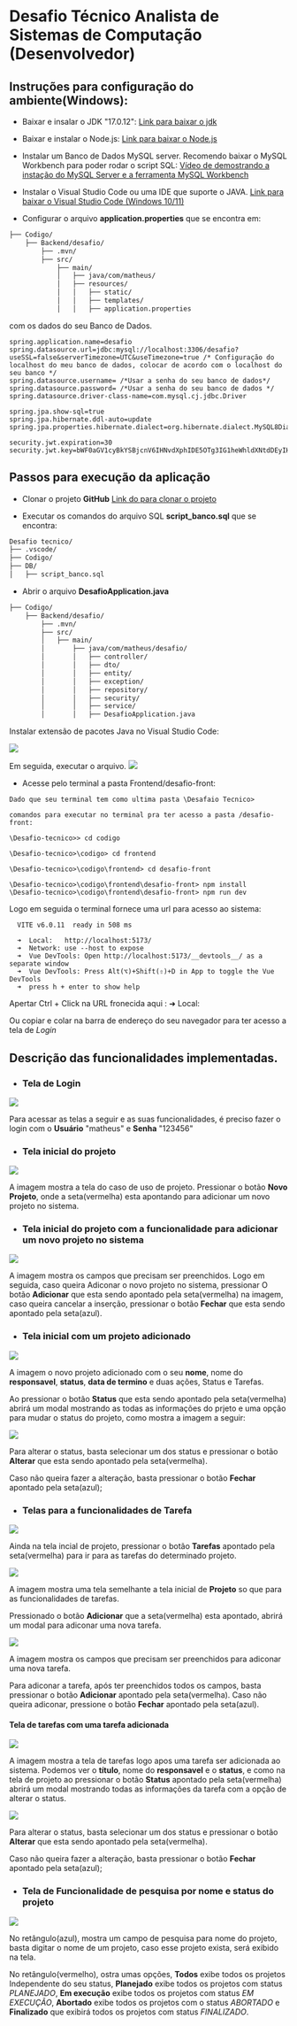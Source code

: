 # Desafio Técnico Analista de Sistemas de Computação (Desenvolvedor)

## Instruções para configuração do ambiente(Windows):

* Baixar e insalar o JDK "17.0.12":  <a href="https://download.oracle.com/java/17/archive/jdk-17.0.12_windows-x64_bin.exe">Link para baixar o jdk</a>

* Baixar e instalar o Node.js: <a href="https://nodejs.org/dist/v22.13.1/node-v22.13.1-x64.msi">Link para baixar o Node.js</a>

* Instalar um Banco de Dados MySQL server. Recomendo baixar o 
MySQL Workbench para poder rodar o script SQL: <a href="https://www.youtube.com/watch?v=IEUgVwjXF0o">Vídeo de demostrando a instação do MySQL Server e a ferramenta MySQL Workbench</a> 

* Instalar o Visual Studio Code ou uma IDE que suporte o JAVA. <a href="https://code.visualstudio.com/docs/?dv=win64user">Link para baixar o Visual Studio Code (Windows 10/11) </a>

* Configurar o arquivo **application.properties** que se encontra em:  
```bash
├── Codigo/
    ├── Backend/desafio/
        ├── .mvn/
        ├── src/
            ├── main/
            │   ├── java/com/matheus/
            │   ├── resources/
            │   │   ├── static/
            │   │   ├── templates/
            │   │   ├── application.properties

```
com os dados do seu Banco de Dados.
```
spring.application.name=desafio
spring.datasource.url=jdbc:mysql://localhost:3306/desafio?useSSL=false&serverTimezone=UTC&useTimezone=true /* Configuração do localhost do meu banco de dados, colocar de acordo com o localhost do seu banco */
spring.datasource.username= /*Usar a senha do seu banco de dados*/
spring.datasource.password= /*Usar a senha do seu banco de dados */
spring.datasource.driver-class-name=com.mysql.cj.jdbc.Driver

spring.jpa.show-sql=true
spring.jpa.hibernate.ddl-auto=update
spring.jpa.properties.hibernate.dialect=org.hibernate.dialect.MySQL8Dialect

security.jwt.expiration=30
security.jwt.key=bWF0aGV1cyBkYSBjcnV6IHNvdXphIDE5OTg3IG1heWhldXNtdDEyIHNvdXphIGNydXo=
```
## Passos para execução da aplicação

* Clonar o projeto **GitHub** <a href="https://github.com/matheusmt12/Desafio-tecnico.git">Link do para clonar o projeto</a>

* Executar os comandos do arquivo SQL **script_banco.sql** que se encontra: 
```bash
Desafio tecnico/
├── .vscode/
├── Codigo/
├── DB/
│   ├── script_banco.sql

```

* Abrir o arquivo **DesafioApplication.java**

```bash
├── Codigo/
    ├── Backend/desafio/
        ├── .mvn/
        ├── src/
        │   ├── main/
        │       ├── java/com/matheus/desafio/
        │       │   ├── controller/
        │       │   ├── dto/
        │       │   ├── entity/
        │       │   ├── exception/
        │       │   ├── repository/
        │       │   ├── security/
        │       │   ├── service/
        │       │   ├── DesafioApplication.java

```
Instalar extensão de pacotes Java no Visual Studio Code:

<img src="./Imagem README/extensio.png"></img>

Em seguida, executar o arquivo. 
<img src="./Imagem README/Captura de tela 2025-01-29 015523.png"></img> 

* Acesse pelo terminal a pasta Frontend/desafio-front:
```
Dado que seu terminal tem como ultima pasta \Desafaio Tecnico>

comandos para executar no terminal pra ter acesso a pasta /desafio-front:

\Desafio-tecnico>> cd codigo

\Desafio-tecnico>\codigo> cd frontend

\Desafio-tecnico>\codigo\frontend> cd desafio-front

\Desafio-tecnico>\codigo\frontend\desafio-front> npm install
\Desafio-tecnico>\codigo\frontend\desafio-front> npm run dev
```
Logo em seguida o terminal fornece uma url para acesso ao sistema: 

```
  VITE v6.0.11  ready in 508 ms

  ➜  Local:   http://localhost:5173/
  ➜  Network: use --host to expose
  ➜  Vue DevTools: Open http://localhost:5173/__devtools__/ as a separate window
  ➜  Vue DevTools: Press Alt(⌥)+Shift(⇧)+D in App to toggle the Vue DevTools
  ➜  press h + enter to show help

```
Apertar Ctrl + Click na URL fronecida aqui : ➜ Local: 

Ou copiar e colar na barra de endereço do seu navegador para ter acesso a tela de *Login*

## Descrição das funcionalidades implementadas.

* ### Tela de Login

<img src="./Imagem README/telaLogin.png"></img>

Para acessar as telas a seguir e as suas funcionalidades, é preciso fazer o login com o **Usuário** "matheus" e **Senha** "123456"

* ### Tela inicial do projeto

<img src="./Imagem README/telaInicialProjeto.png">

A imagem mostra a tela do caso de uso de projeto. Pressionar o botão **Novo Projeto**, onde a seta(vermelha) esta apontando para adicionar um novo projeto no sistema.

* ### Tela inicial do projeto com a funcionalidade para adicionar um novo projeto no sistema

<img src="./Imagem README/telaDeNovoProjeto.png"></img>

A imagem mostra os campos que precisam ser preenchidos. Logo em seguida, caso queira Adiconar o novo projeto no sistema, pressionar O botão **Adicionar** que esta sendo apontado pela seta(vermelha) na imagem, caso queira cancelar a inserção, pressionar o botão **Fechar** que esta sendo apontado pela seta(azul).


* ### Tela inicial com um projeto adicionado

<img src="./Imagem README/telaProjetoBotaoStatus.png"></img>

A imagem o novo projeto adicionado com o seu **nome**, nome do **responsavel**, **status**, **data de termino** e duas ações, Status e Tarefas.

Ao pressionar o botão **Status** que esta sendo apontado pela seta(vermelha) abrirá um modal mostrando as todas as informações do prjeto e uma opção para mudar o status do projeto, como mostra a imagem a seguir:

<img src="./Imagem README/telaProjetoAlterar.png"></img>

Para alterar o status, basta selecionar um dos status e pressionar o botão **Alterar** que esta sendo apontado pela seta(vermelha).

Caso não queira fazer a alteração, basta pressionar o botão **Fechar** apontado pela seta(azul);

* ### Telas para a funcionalidades de **Tarefa**

<img src="./Imagem README/telaProjetoTarefa.png"></img>

Ainda na tela incial de projeto, pressionar o botão **Tarefas** apontado pela seta(vermelha) para ir para as tarefas do determinado projeto.

<img src="./Imagem README/telaInicioTarefa.png"></img>

A imagem mostra uma tela semelhante a tela inicial de **Projeto** so que para as funcionalidades de tarefas.

Pressionado o botão **Adicionar** que a seta(vermelha) esta apontado, abrirá um modal para adiconar uma nova tarefa.

<img src="./Imagem README/telamodalTarefa.png"></img>

A imagem mostra os campos que precisam ser preenchidos para adiconar uma nova tarefa.

Para adiconar a tarefa, após ter preenchidos todos os campos, basta pressionar o botão **Adicionar** apontado pela seta(vermelha). Caso não queira adiconar, pressione o botão **Fechar** apontado pela seta(azul).

#### Tela de tarefas com uma tarefa adicionada

<img src="./Imagem README/telaTarefaAdicionada.png"></img>

A imagem mostra a tela de tarefas logo apos uma tarefa ser adicionada ao sistema. Podemos ver o **título**, nome do **responsavel** e o **status**, e como na tela de projeto ao pressionar o botão **Status** apontado pela seta(vermelha) abrirá um modal mostrando todas as informações da tarefa com a opção de alterar o status.

<img src="./Imagem README/telaAlterarStatus.png"></img>

Para alterar o status, basta selecionar um dos status e pressionar o botão **Alterar** que esta sendo apontado pela seta(vermelha).

Caso não queira fazer a alteração, basta pressionar o botão **Fechar** apontado pela seta(azul);

* ### Tela de Funcionalidade de pesquisa por nome e status do projeto

<img src="./Imagem README/telaPesquisa.png"></img>

No retângulo(azul), mostra um campo de pesquisa para nome do projeto, basta digitar o nome de um projeto, caso esse projeto exista, será exibido na tela.

No retângulo(vermelho), ostra umas opções, **Todos** exibe todos os projetos Independente do seu status, **Planejado** exibe todos os projetos com status *PLANEJADO*, **Em execução** exibe todos os projetos com status *EM EXECUÇÃO*, **Abortado** exibe todos os projetos com o status *ABORTADO* e **Finalizado** que exibirá todos os projetos com status *FINALIZADO*.

